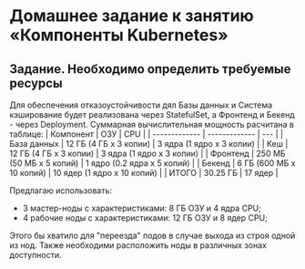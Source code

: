 # Домашнее задание к занятию «Компоненты Kubernetes»

## Задание. Необходимо определить требуемые ресурсы


Для обеспечения отказоустойчивости дял Базы данных и Система кэширование будет реализована через StatefulSet, а Фронтенд и Бекенд - через Deployment.
Суммарная вычислительная мощность расчитана в таблице:
| Компонент  | ОЗУ | CPU |
| ------------- | ------------- | --- |
| База данных  | 12 ГБ (4 ГБ х 3 копии)  | 3 ядра (1 ядро х 3 копии) |
| Кеш  |  12 ГБ (4 ГБ х 3 копии)    |  3 ядра (1 ядро х 3 копии)  |
| Фронтенд   |  250 МБ (50 МБ х 5 копий)  | 1 ядро (0.2 ядра х 5 копий) |
| Бекенд  |  6 ГБ (600 МБ х 10 копий)  | 10 ядер (1 ядро х 10 копий) |
| ИТОГО  | 30.25 ГБ | 17 ядер |

Предлагаю использовать:
 - 3 мастер-ноды с характеристиками: 8 ГБ ОЗУ и 4 ядра CPU;
 - 4 рабочие ноды с характеристиками: 12 ГБ ОЗУ и 8 ядер CPU;

Этого бы хватило для "переезда" подов в случае выхода из строя одной из нод. Также необходими расположить ноды в различных зонах доступности.
